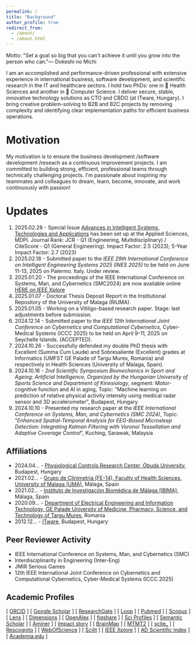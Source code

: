 ```yaml
---
permalink: /
title: "Background"
author_profile: true
redirect_from: 
  - /about/
  - /about.html
---
```


Motto: "Set a goal so big that you can't achieve it until you grow into the person who can."—  Dokeshi no Michi


I am an accomplished and performance-driven professional with extensive experience in international business, software development, and scientific research in the IT and healthcare sectors. I hold two PhDs: one in 🧬 Health Sciences and another in 🧬 Computer Science. I deliver secure, stable, innovative technology solutions as CTO and CBDO (at ITware, Hungary). I bring creative problem-solving to B2B and B2C projects by removing complexity and identifying clear implementation paths for efficient business operations.

Motivation
======
My motivation is to ensure the business development /software development /reseach as a continuous improvement projects. I am committed to building strong, efficient, professional teams through technically challenging projects. I'm passionate about inspiring my teammates and colleagues to dream, learn, become, innovate, and work continuously with passion!

Updates
======
1. 2025.02.28 - Special Issue [Advances in Intelligent Systems, Technologies and Applications](https://www.mdpi.com/journal/applsci/special_issues/5IQ6DOHB42) has been set up at the Applied Sciences, MDPI. Journal Rank: JCR - Q1 (Engineering, Multidisciplinary) / CiteScore - Q1 (General Engineering). Impact Factor: 2.5 (2023); 5-Year Impact Factor: 2.7 (2023)
2. 2025.02.18 - Submitted paper to the _IEEE 29th International Conference on Intelligent Engineering Systems 2025 (INES 2025)_ to be held on June 11-13, 2025 on Palermo. Italy. Under review.
3. 2025.01.20 - The proceedings of the IEEE International Conference on Systems, Man, and Cybernetics (SMC2024) are now available online [HERE on IEEE Xplore](https://ieeexplore.ieee.org/xpl/conhome/10830919/proceeding)
4. 2025.01.07 - Doctoral Thesis Deposit Report in the Institutional Repository of the University of Malaga (RIUMA).
5. 2025.01.05 - Working on a Vitiligo-based research paper. Stage: last adjustments before submission.
6. 2024.12.14 - Submitted paper to the _IEEE 12th International Joint Conference on Cybernetics and Computational Cybernetics_, Cyber-Medical Systems (ICCC 2025) to be held on April 9-11, 2025 on Seychelle Islands. (ACCEPTED).
7. 2024.10.26 - Successfully defended my double PhD thesis with Excellent (Summa Cum Laude) and Sobresaliente (Excellent) grades at Informatics (UMFST GE Palade of Targu Mures, Romania) and respectively in Health Sciences (University of Malaga, Spain).
8. 2024.10.16 - _2nd Scientific Symposium Biomechanics in Sport and Ageing: Artificial Intelligence, Organized by the Hungarian University of Sports Science and Department of Kinesiology_, segment: Motor-cognitive function and AI in aging, Topic: "Machine learning on prediction of relative physical activity intensity using medical radar sensor and 3D accelerometer", Budapest, Hungary
9. 2024.10.10 - Presented my research paper at the _IEEE International Conference on Systems, Man, and Cybernetics (SMC 2024)_, Topic: "_Enhanced Spatial-Temporal Analysis for EEG-Based Microsleep Detection: Integrating Kalman Filtering with Voronoi Tessellation and Adaptive Coverage Control_", Kuching, Sarawak, Malaysia

Affiliations
------
* 2024.04... - <a target="_new" href="https://ekik.uni-obuda.hu">Physiological Controls Research Center, Óbuda University</a>, Budapest, Hungary 
* 2021.02... - <a target="_new" href="https://www.uma.es">Grupo de Clinimetria (FE-14), Faculty of Health Sciences, University of Malaga (UMA)</a>, Málaga, Spain
* 2021.02... - <a target="_new" href="http://clinimetria.es">Instituto de Investigación Biomédica de Málaga (IBIMA)</a>, Málaga, Spain
* 2020.09... - <a target="_new" href="https://umfst.ro">⁠Department of Electrical Engineering and Information Technology, GE Palade University of Medicine, Pharmacy, Science, and Technology of Targu Mures</a>, Romania
* 2012.12... - <a target="_new" href="https://itware.eu">ITware</a>, Budapest, Hungary

Peer Reviewer Activity
------
* IEEE International Conference on Systems, Man, and Cybernetics (SMC)
* Interdisciplinarity in Engineering (Inter-Eng)
* JMIR Serious Games
* 12th IEEE International Joint Conference on Cybernetics and Computational Cybernetics, Cyber-Medical Systems (ICCC 2025) 

Academic Profiles
------
[ <a target="_new" href="https://orcid.org/0000-0002-0430-9932">ORCID</a> ]
[ <a target="_new" href="https://scholar.google.com/citations?user=E6aVwnEAAAAJ"> Google Scholar</a> ]
[ <a target="_new" href="https://www.researchgate.net/profile/Attila-Biro-2">ResearchGate</a> ]
[ <a target="_new" href="https://loop.frontiersin.org/people/1141792/overview">Loop</a> ]
[ <a target="_new" href="https://pubmed.ncbi.nlm.nih.gov/?term=Attila+Biro">Pubmed</a> ]
[ <a target="_new" href="https://www.scopus.com/authid/detail.uri?authorId=57220745742">Scopus</a> ]
[ <a target="_new" href="https://www.lens.org/lens/profile/629976571/scholar">Lens</a> ]
[ <a target="_new" href="https://app.dimensions.ai/details/entities/publication/author/ur.015542601301.99">Dimensions</a> ]
[ <a target="_new" href="https://explore.openalex.org/authors/a5079667303">OpenAlex</a> ]
[ <a target="_new" href="https://figshare.com/authors/Attila_Biro/12270197">figshare</a> ]
[ <a target="_new" href="https://sciprofiles.com/profile/biroattila">Sci Profiles</a> ]
[ <a target="_new" href="https://www.semanticscholar.org/author/Attila-Bir%C3%B3/2037434941">Semantic Scholar</a> ]
[ <a target="_new" href="https://www.aminer.cn/profile/attila-bir/637d1654f789b382beb14a88">Aminer</a> ]
[ <a target="_new" href="https://profiles.impactstory.org/u/0000-0002-0430-9932">Impact story</a> ]
[ <a target="_new" href="https://www.brainmap.ro/attila-biro">BrainMap</a> ]
[ <a target="_new" href="https://m2.mtmt.hu/api/author/10098709?&labelLang=eng">MTMT2</a> ]
[ <a target="_new" href="https://scite.ai/users/attila-biro-D1xKW">scite_</a> ]
[ <a target="_new" href="https://rescognito.com/0000-0002-0430-9932">Rescognito</a> ]
[ <a target="_new" href="https://www.webofscience.com/wos/author/record/2179130">WebOfScience</a> ]
[ <a target="_new" href="https://www.scilit.com/scholars/16248794">Scilit</a> ]
[ <a target="_new" href="https://ieeexplore.ieee.org/author/38110388500">IEEE Xplore</a> ]
[ <a target="_new" href="https://www.adscientificindex.com/scientist/attila-biro/5929036">AD Scientific Index</a> ]
[ <a target="_new" href="https://uma.academia.edu/AttilaBiro">Academia.edu</a> ]



